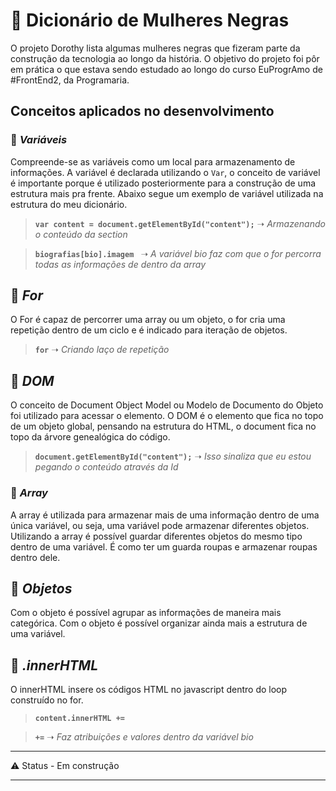 # 📖 Dicionário de Mulheres Negras

O projeto Dorothy lista algumas mulheres negras que fizeram parte da construção da tecnologia ao longo da história. O objetivo do projeto foi pôr em prática o que estava sendo estudado ao longo do curso EuProgrAmo de #FrontEnd2, da Programaria. 

## Conceitos aplicados no desenvolvimento

### 📌 ***Variáveis***

Compreende-se as variáveis como um local para armazenamento de informações. A variável é declarada utilizando o ```Var```, o conceito de variável é importante porque é utilizado posteriormente para a construção de uma estrutura mais pra frente. Abaixo segue um exemplo de variável utilizada na estrutura do meu dicionário.

> **```var content = document.getElementById("content");```** ➝ *Armazenando o conteúdo da section*


> **```biografias[bio].imagem ```** ➝ *A variável bio faz com que o for percorra todas as informações de dentro da array*


## 📌 ***For***

O For é capaz de percorrer uma array ou um objeto, o for cria uma repetição dentro de um ciclo e é indicado para iteração de objetos.

>**```for```** ➝ *Criando laço de repetição*

## 📌 ***DOM***

O conceito de Document Object Model ou Modelo de Documento do Objeto foi utilizado para acessar o elemento.
O DOM é o elemento que fica no topo de um objeto global, pensando na estrutura do HTML, o document fica no topo da árvore genealógica do código.

>**```document.getElementById("content");```**  ➝ *Isso sinaliza que eu estou pegando o conteúdo através da Id*


###  📌 ***Array***

A array é utilizada para armazenar mais de uma informação dentro de uma única variável, ou seja, uma variável pode armazenar diferentes objetos. Utilizando a array é possível guardar diferentes objetos do mesmo tipo dentro de uma variável. É como ter um guarda roupas e armazenar roupas dentro dele.

## 📌 ***Objetos***

Com o objeto é possível agrupar as informações de maneira mais categórica. Com o objeto é possível organizar ainda mais a estrutura de uma variável. 

## 📌 ***.innerHTML***

O innerHTML insere os códigos HTML no javascript dentro do loop construído no for.

>**```content.innerHTML +=```** 

>**```+=```** ➝ *Faz atribuições e valores dentro da variável bio*

------------

 ⚠️ Status - Em construção

-------------